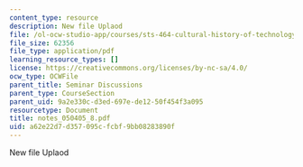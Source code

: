 ```yaml
---
content_type: resource
description: New file Uplaod
file: /ol-ocw-studio-app/courses/sts-464-cultural-history-of-technology-spring-2005/a62e22d7d357095cfcbf9bb08283890f_notes_050405_8.pdf
file_size: 62356
file_type: application/pdf
learning_resource_types: []
license: https://creativecommons.org/licenses/by-nc-sa/4.0/
ocw_type: OCWFile
parent_title: Seminar Discussions
parent_type: CourseSection
parent_uid: 9a2e330c-d3ed-697e-de12-50f454f3a095
resourcetype: Document
title: notes_050405_8.pdf
uid: a62e22d7-d357-095c-fcbf-9bb08283890f
---
```

New file Uplaod